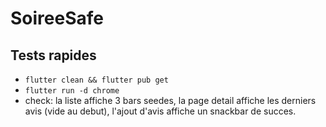 # SoireeSafe

## Tests rapides

- `flutter clean && flutter pub get`
- `flutter run -d chrome`
- check: la liste affiche 3 bars seedes, la page detail affiche les derniers avis (vide au debut), l'ajout d'avis affiche un snackbar de succes.
